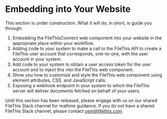 # Embedding into Your Website

This section is under construction. What it will do, in short, is guide you through:

1. Embedding the FileThisConnect web component into your website in the appropriate place within your workflow.
2. Adding code to your system to make a call to the FileThis API to create a FileThis user account that corresponds, one-to-one, with the user account in your system.
3. Add code to your system to obtain a user access token for the user account and to inject this into the FileThis web component.
4. Show you how to customize and style the FileThis web component using element attributes, CSS, and JavaScript calls.
5. Exposing a webhook endpoint in your system to which the FileThis server will deliver documents fetched on behalf of your users.

Until this section has been released, please engage with us on our shared FileThis Slack channel for realtime guidance. If you do not have a shared FileThis Slack channel, please contact <oem@filethis.com>.